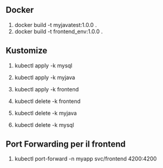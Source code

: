 ## Docker
1. docker build -t myjavatest:1.0.0 .
2. docker build -t frontend_env:1.0.0 .

## Kustomize
1. kubectl apply -k mysql
2. kubectl apply -k myjava
3. kubectl apply -k frontend

3. kubectl delete -k frontend
2. kubectl delete -k myjava
1. kubectl delete -k mysql

## Port Forwarding per il frontend
1. kubectl port-forward -n myapp svc/frontend 4200:4200
